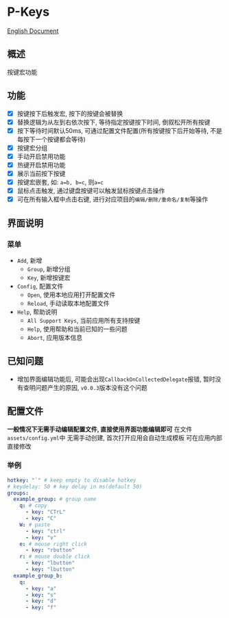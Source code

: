 # P-Keys

[English Document](./README_EN.md)

## 概述

按键宏功能

## 功能

- [x] 按键按下后触发宏, 按下的按键会被替换
- [x] 替换逻辑为从左到右依次按下, 等待指定按键按下时间, 倒叙松开所有按键
- [x] 按下等待时间默认50ms, 可通过配置文件配置(所有按键按下后开始等待, 不是每按下一个按键都会等待)
- [x] 按键宏分组
- [x] 手动开启禁用功能
- [x] 热键开启禁用功能
- [x] 展示当前按下按键
- [x] 按键宏嵌套, 如: `a=b, b=c`, 则`a=c`
- [x] 鼠标点击触发, 通过键盘按键可以触发鼠标按键点击操作
- [x] 可在所有输入框中点击右键, 进行对应项目的`编辑/删除/重命名/复制`等操作

## 界面说明

### 菜单

- `Add`, 新增
  - `Group`, 新增分组
  - `Key`, 新增按键宏
- `Config`, 配置文件
  - `Open`, 使用本地应用打开配置文件
  - `Reload`, 手动读取本地配置文件
- `Help`, 帮助说明
  - `All Support Keys`, 当前应用所有支持按键
  - `Help`, 使用帮助和当前已知的一些问题
  - `Abort`, 应用版本信息

## 已知问题

- 增加界面编辑功能后, 可能会出现`CallbackOnCollectedDelegate`报错, 暂时没有查明问题产生的原因, `v0.0.3`版本没有这个问题

## 配置文件

**一般情况下无需手动编辑配置文件, 直接使用界面功能编辑即可**
在文件`assets/config.yml`中
无需手动创建, 首次打开应用会自动生成模板
可在应用内部直接修改

### 举例

```yaml
hotkey: "`" # keep empty to disable hotkey
# keydelay: 50 # key delay in ms(default 50)
groups:
  example_group: # group name
    q: # copy
      - key: "CTrL"
      - key: "C"
    W: # paste
      - key: "ctrl"
      - key: "v"
    e: # mouse right click
      - key: "rbutton"
    r: # mouse double click
      - key: "lbutton"
      - key: "lbutton"
  example_group_b:
    q:
      - key: "a"
      - key: "s"
      - key: "d"
      - key: "f"
```